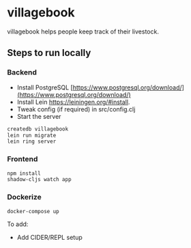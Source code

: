 # villagebook
villagebook helps people keep track of their livestock.

## Steps to run locally

### Backend
- Install PostgreSQL [https://www.postgresql.org/download/](https://www.postgresql.org/download/)
- Install Lein https://leiningen.org/#install.
- Tweak config (if required) in src/config.clj
- Start the server
```bash
createdb villagebook
lein run migrate
lein ring server
```

### Frontend

```bash
npm install
shadow-cljs watch app
```

### Dockerize
```bash
docker-compose up
```

To add:

- Add CIDER/REPL setup
